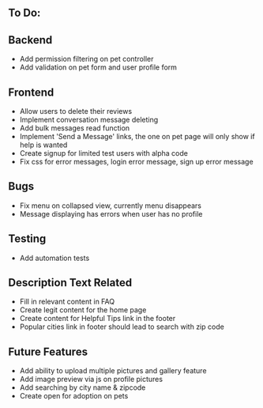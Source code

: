 ## To Do:

## Backend
- Add permission filtering on pet controller
- Add validation on pet form and user profile form


## Frontend
- Allow users to delete their reviews
- Implement conversation message deleting
- Add bulk messages read function
- Implement 'Send a Message' links, the one on pet page will only show if help is wanted
- Create signup for limited test users with alpha code
- Fix css for error messages, login error message, sign up error message

## Bugs
- Fix menu on collapsed view, currently menu disappears
- Message displaying has errors when user has no profile

## Testing
- Add automation tests


## Description Text Related
- Fill in relevant content in FAQ
- Create legit content for the home page
- Create content for Helpful Tips link in the footer
- Popular cities link in footer should lead to search with zip code



## Future Features
- Add ability to upload multiple pictures and gallery feature
- Add image preview via js on profile pictures
- Add searching by city name & zipcode
- Create open for adoption on pets

